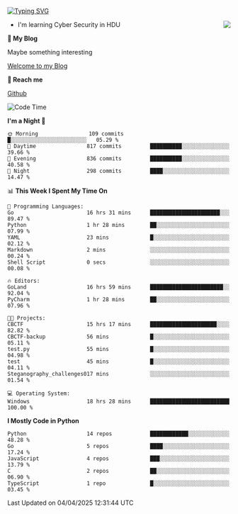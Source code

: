 [![Typing SVG](https://readme-typing-svg.herokuapp.com?font=Fira+Code&pause=1000&random=false&width=450&height=60&lines=Hello+%F0%9F%91%8B%F0%9F%8F%BB;I'm+JBNRZ)](https://git.io/typing-svg)

<a href="#">
  <img align="right" src="https://github-readme-stats.vercel.app/api?username=JBNRZ&show_icons=true&bg_color=15,f2f7fd,E0EAFC" />
</a>

- I'm learning Cyber Security in HDU

 **🌱 My Blog**

Maybe something interesting

[Welcome to my Blog](https://jbnrz.com.cn/)

 **💬 Reach me** 

[Github](https://github.com/JBNRZ)


<!--START_SECTION:waka-->
![Code Time](http://img.shields.io/badge/Code%20Time-1%2C104%20hrs-blue)

**I'm a Night 🦉** 

```text
🌞 Morning                109 commits         █░░░░░░░░░░░░░░░░░░░░░░░░   05.29 % 
🌆 Daytime                817 commits         ██████████░░░░░░░░░░░░░░░   39.66 % 
🌃 Evening                836 commits         ██████████░░░░░░░░░░░░░░░   40.58 % 
🌙 Night                  298 commits         ████░░░░░░░░░░░░░░░░░░░░░   14.47 % 
```


📊 **This Week I Spent My Time On** 

```text
💬 Programming Languages: 
Go                       16 hrs 31 mins      ██████████████████████░░░   89.47 % 
Python                   1 hr 28 mins        ██░░░░░░░░░░░░░░░░░░░░░░░   07.99 % 
YAML                     23 mins             █░░░░░░░░░░░░░░░░░░░░░░░░   02.12 % 
Markdown                 2 mins              ░░░░░░░░░░░░░░░░░░░░░░░░░   00.24 % 
Shell Script             0 secs              ░░░░░░░░░░░░░░░░░░░░░░░░░   00.08 % 

🔥 Editors: 
GoLand                   16 hrs 59 mins      ███████████████████████░░   92.04 % 
PyCharm                  1 hr 28 mins        ██░░░░░░░░░░░░░░░░░░░░░░░   07.96 % 

🐱‍💻 Projects: 
CBCTF                    15 hrs 17 mins      █████████████████████░░░░   82.82 % 
CBCTF-backup             56 mins             █░░░░░░░░░░░░░░░░░░░░░░░░   05.11 % 
test.py                  55 mins             █░░░░░░░░░░░░░░░░░░░░░░░░   04.98 % 
test                     45 mins             █░░░░░░░░░░░░░░░░░░░░░░░░   04.11 % 
Steganography_challenges017 mins             ░░░░░░░░░░░░░░░░░░░░░░░░░   01.54 % 

💻 Operating System: 
Windows                  18 hrs 28 mins      █████████████████████████   100.00 % 
```

**I Mostly Code in Python** 

```text
Python                   14 repos            ████████████░░░░░░░░░░░░░   48.28 % 
Go                       5 repos             ████░░░░░░░░░░░░░░░░░░░░░   17.24 % 
JavaScript               4 repos             ███░░░░░░░░░░░░░░░░░░░░░░   13.79 % 
C                        2 repos             ██░░░░░░░░░░░░░░░░░░░░░░░   06.90 % 
TypeScript               1 repo              █░░░░░░░░░░░░░░░░░░░░░░░░   03.45 % 
```




 Last Updated on 04/04/2025 12:31:44 UTC
<!--END_SECTION:waka-->
